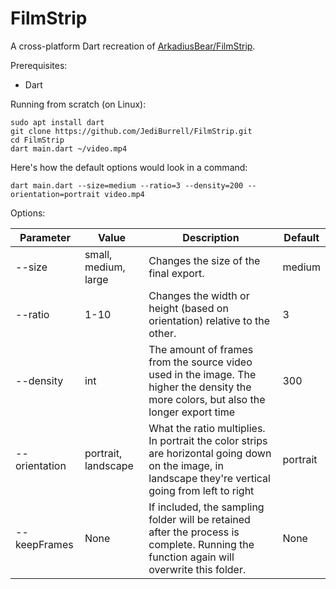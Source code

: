 # FilmStrip
A cross-platform Dart recreation of [ArkadiusBear/FilmStrip](https://github.com/ArkadiusBear/FilmStrip).

Prerequisites:
* Dart

Running from scratch (on Linux):
```
sudo apt install dart
git clone https://github.com/JediBurrell/FilmStrip.git
cd FilmStrip
dart main.dart ~/video.mp4
```

Here's how the default options would look in a command:

```
dart main.dart --size=medium --ratio=3 --density=200 --orientation=portrait video.mp4
```

Options:

Parameter | Value | Description | Default
--- | --- | --- | ---
--size | small, medium, large | Changes the size of the final export.	| medium
--ratio	| 1-10 | Changes the width or height (based on orientation) relative to the other. | 3
--density	| int | The amount of frames from the source video used in the image. The higher the density the more colors, but also the longer export time	 | 300
--orientation	| portrait, landscape	| What the ratio multiplies. In portrait the color strips are horizontal going down on the image, in landscape they're vertical going from left to right | portrait
--keepFrames | None | If included, the sampling folder will be retained after the process is complete. Running the function again will overwrite this folder.	| None
